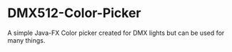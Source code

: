 # DMX512-Color-Picker
A simple Java-FX Color picker created for DMX lights but can be used for many things.
